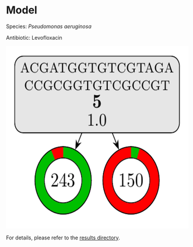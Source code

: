 
# Model

Species: *Pseudomonas aeruginosa*

Antibiotic: Levofloxacin

<a href="./model.pdf"><img src="./model.png" width=500 height=500 /></a>

For details, please refer to the [results directory](../../../../../results/cart_b/pseudomonas%20aeruginosa/levofloxacin/repeat_3/).


